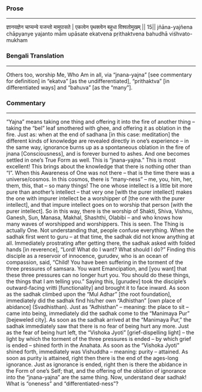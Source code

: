 ### Prose 
 --- 
ज्ञानयज्ञेन चाप्यन्ये यजन्तो मामुपासते |
एकत्वेन पृथक्त्वेन बहुधा विश्वतोमुखम् || 15||
jñāna-yajñena chāpyanye yajanto mām upāsate
ekatvena pṛithaktvena bahudhā viśhvato-mukham

### Bengali Translation 
 --- 
Others too, worship Me, Who Am in all, via “jnana-yajna” [see commentary for definition] in “ekatva” [as the undifferentiated], “prithaktva” [in differentiated ways] and “bahuva” [as the “many”]. 

### Commentary 
 --- 
“Yajna” means taking one thing and offering it into the fire of another thing – taking the “bel” leaf smothered with ghee, and offering it as oblation in the fire. Just as: when at the end of sadhana [in this case: meditation] the different kinds of knowledge are revealed directly in one’s experience – in the same way, ignorance burns up as a spontaneous oblation in the fire of jnana [Consciousness], and is forever burned to ashes. And one becomes settled in one’s True Form as well. This is “jnana-yajna.” This is most excellent! This brings about the knowledge that there is nothing other than “I”. When this Awareness of One was not there – that is the time there was a universe/cosmos. In this cosmos, there is “many-ness” – me, you, him, her, them, this, that – so many things! The one whose intellect is a little bit more pure than another’s intellect – that very one [with the purer intellect] makes the one with impurer intellect be a worshipper of [the one with the purer intellect], and that impure intellect goes on to worship that person [with the purer intellect]. So in this way, there is the worship of Shakti, Shiva, Vishnu, Ganesh, Sun, Manasa, Makhal, Shashthi, Olabibi – and who knows how many waves of worshipped and worshippers. This is seen. The Thing is actually One. Not understanding that, people confuse everything. When the sadhak first went to guru – at that time, the sadhak did not know anything at all. Immediately prostrating after getting there, the sadhak asked with folded hands [in reverence], “Lord! What do I want? What should I do?” Finding this disciple as a reservoir of innocence, gurudev, who is an ocean of compassion, said, “Child! You have been suffering in the torment of the three pressures of samsara. You want Emancipation, and [you want] that these three pressures can no longer hurt you. You should do these things, the things that I am telling you.” Saying this, [gurudev] took the disciple’s outward-facing vritti [functionality] and brought it to face inward. As soon as the sadhak climbed upon the “Mul Adhar” [the root foundation], immediately did the sadhak find his/her own “Adhisthan” [own place of abidance] (Svadhisthan). Just as “Adhisthan” – meaning: the place to sit – came into being, immediately did the sadhak come to the “Manimaya Pur” [bejeweled city]. As soon as the sadhak arrived at the “Manimaya Pur,” the sadhak immediately saw that there is no fear of being hurt any more. Just as the fear of being hurt left, the “Vishoka Jyoti” [grief-dispelling light] – the light by which the torment of the three pressures is ended – by which grief is ended – shined forth in the Anahata. As soon as the “Vishoka Jyoti” shined forth, immediately was Vishuddha – meaning: purity – attained. As soon as purity is attained, right then there is the end of the ages-long ignorance. Just as ignorance is ended, right then is there the abidance in the Form of one’s Self; that, and the offering of the oblation of ignorance into the “jnana-yajna” are the same thing. Now, understand dear sadhak! What is “oneness” and “differentiated-ness”?